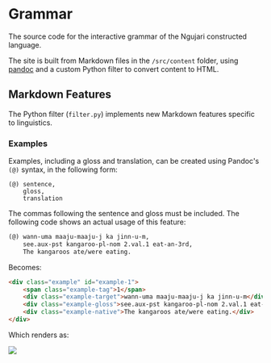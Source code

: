 # Grammar

The source code for the interactive grammar of the Ngujari constructed language.

The site is built from Markdown files in the `/src/content` folder, using
[pandoc](http://pandoc.org/) and a custom Python filter to convert content to
HTML.

## Markdown Features

The Python filter (`filter.py`) implements new Markdown features specific to
linguistics.

### Examples

Examples, including a gloss and translation, can be created using Pandoc's `(@)`
syntax, in the following form:

```
(@) sentence,
    gloss,
    translation
```

The commas following the sentence and gloss must be included. The following code
shows an actual usage of this feature:

```markdown
(@) wann-uma maaju-maaju-j ka jinn-u-m,
    see.aux-pst kangaroo-pl-nom 2.val.1 eat-an-3rd,
    The kangaroos ate/were eating.
```

Becomes:

```html
<div class="example" id="example-1">
    <span class="example-tag">1</span>
    <div class="example-target">wann-uma maaju-maaju-j ka jinn-u-m</div>
    <div class="example-gloss">see.aux-pst kangaroo-pl-nom 2.val.1 eat-an-3rd</div>
    <div class="example-native">The kangaroos ate/were eating.</div>
</div>
```

Which renders as:

![](http://imgur.com/wis8MUJl.png)